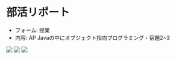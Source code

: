 # 部活リポート

- フォーム: 授業
- 内容: AP Javaの中にオブジェクト指向プログラミング・宿題2~3

<img src="/img/news/20190606/1" class="img-thumbnail img-fluid col-md-3 p-1 rounded">
<img src="/img/news/20190606/2" class="img-thumbnail img-fluid col-md-3 p-1 rounded">
<img src="/img/news/20190606/3" class="img-thumbnail img-fluid col-md-3 p-1 rounded">